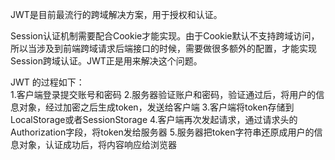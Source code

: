 JWT是目前最流行的跨域解决方案，用于授权和认证。  

Session认证机制需要配合Cookie才能实现。由于Cookie默认不支持跨域访问，所以当涉及到前端跨域请求后端接口的时候，需要做很多额外的配置，才能实现Session跨域认证。JWT正是用来解决这个问题。

JWT 的过程如下：  
1.客户端登录提交账号和密码
2.服务器验证账户和密码，验证通过后，将用户的信息对象，经过加密之后生成token，发送给客户端
3.客户端将token存储到LocalStorage或者SessionStorage
4.客户端再次发起请求，通过请求头的Authorization字段，将token发给服务器
5.服务器把token字符串还原成用户的信息对象，认证成功后，将内容响应给浏览器